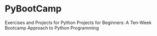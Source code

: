 # PyBootCamp
 Exercises and Projects for Python Projects for Beginners: A Ten-Week Bootcamp Approach to Python Programming
